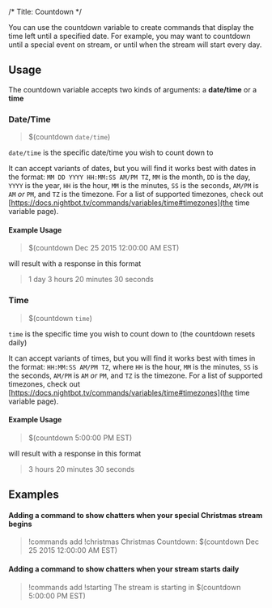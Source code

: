 /*
Title: Countdown
*/

You can use the countdown variable to create commands that display the time left until a specified date. For example, you may want to countdown until a special event on stream, or until when the stream will start every day.

## Usage

The countdown variable accepts two kinds of arguments: a **date/time** or a **time**

### Date/Time

> $(countdown `date/time`)

`date/time` is the specific date/time you wish to count down to

It can accept variants of dates, but you will find it works best with dates in the format: `MM DD YYYY HH:MM:SS AM/PM TZ`, `MM` is the month, `DD` is the day, `YYYY` is the year, `HH` is the hour, `MM` is the minutes, `SS` is the seconds, `AM/PM` is `AM` *or* `PM`, and `TZ` is the timezone. For a list of supported timezones, check out [https://docs.nightbot.tv/commands/variables/time#timezones](the time variable page).

#### Example Usage

> $(countdown Dec 25 2015 12:00:00 AM EST)

will result with a response in this format

> 1 day 3 hours 20 minutes 30 seconds

### Time

> $(countdown `time`)

`time` is the specific time you wish to count down to (the countdown resets daily)

It can accept variants of times, but you will find it works best with times in the format: `HH:MM:SS AM/PM TZ`, where `HH` is the hour, `MM` is the minutes, `SS` is the seconds, `AM/PM` is `AM` *or* `PM`, and `TZ` is the timezone. For a list of supported timezones, check out [https://docs.nightbot.tv/commands/variables/time#timezones](the time variable page).

#### Example Usage

> $(countdown 5:00:00 PM EST)

will result with a response in this format

> 3 hours 20 minutes 30 seconds


## Examples

#### Adding a command to show chatters when your special Christmas stream begins

> !commands add !christmas Christmas Countdown: $(countdown Dec 25 2015 12:00:00 AM EST)


#### Adding a command to show chatters when your stream starts daily

> !commands add !starting The stream is starting in $(countdown 5:00:00 PM EST)
